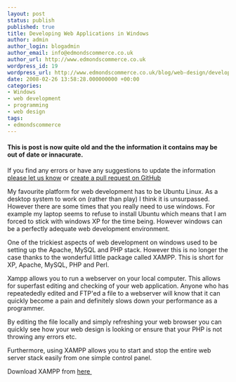 ```yaml
---
layout: post
status: publish
published: true
title: Developing Web Applications in Windows
author: admin
author_login: blogadmin
author_email: info@edmondscommerce.co.uk
author_url: http://www.edmondscommerce.co.uk
wordpress_id: 19
wordpress_url: http://www.edmondscommerce.co.uk/blog/web-design/developing-web-applications-in-windows/
date: 2008-02-26 13:58:28.000000000 +00:00
categories:
- Windows
- web development
- programming
- web design
tags:
- edmondscommerce
---
```

<div class="oldpost"><h4>This is post is now quite old and the the information it contains may be out of date or innacurate.</h4>
<p>
If you find any errors or have any suggestions to update the information <a href="http://edmondscommerce.github.io/contact-us/index.html">please let us know</a>
or <a href="https://github.com/edmondscommerce/edmondscommerce.github.io">create a pull request on GitHub</a>
</p>
</div>
My favourite platform for web development has to be Ubuntu Linux. As a desktop system to work on (rather than play) I think it is unsurpassed. However there are some times that you really need to use windows. For example my laptop seems to refuse to install Ubuntu which means that I am forced to stick with windows XP for the time being. However windows can be a perfectly adequate web development environment.

One of the trickiest aspects of web development on windows used to be setting up the Apache, MySQL and PHP stack. However this is no longer the case thanks to the wonderful little package called XAMPP. This is short for XP, Apache, MySQL, PHP and Perl.

Xampp allows you to run a webserver on your local computer. This allows for superfast editing and checking of your web application. Anyone who has repeatededly edited and FTP'ed a file to a webserver will know that it can quickly become a pain and definitely slows down your performance as a programmer.

By editing the file locally and simply refreshing your web browser you can quickly see how your web design is looking or ensure that your PHP is not throwing any errors etc.

Furthermore, using XAMPP allows you to start and stop the entire web server stack easily from one simple control panel.

Download XAMPP from <a href="http://www.apachefriends.org/en/xampp-windows.html" target="_blank">here </a>
